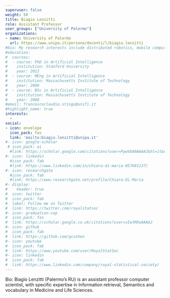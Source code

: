 ```yaml
---
superuser: false
weight: 50
title: Biagio Lenzitti
role: Assistant Professor
user_groups: ["University of Palermo"]
organizations:
- name: University of Palermo
  url: https://www.unipa.it/persone/docenti/l/biagio.lenzitti
#bio: My research interests include distributed robotics, mobile computing and programmable matter.
#education:
#  courses:
#  - course: PhD in Artificial Intelligence
#    institution: Stanford University
#    year: 2012
#  - course: MEng in Artificial Intelligence
#    institution: Massachusetts Institute of Technology
#    year: 2009
#  - course: BSc in Artificial Intelligence
#    institution: Massachusetts Institute of Technology
#    year: 2008
#email: francescoclaudio.stingo@unifi.it
#highlight_name: true
interests:
  - 
social:
- icon: envelope
  icon_pack: fas
  link: 'mailto:biagio.lenzitti@unipa.it'
#- icon: google-scholar
 # icon_pack: ai
  #link: https://scholar.google.com/citations?user=PpwVbA0AAAAJ&hl=it&oi=ao
#- icon: linkedin
  #icon_pack: fab
  #link: https://www.linkedin.com/in/chiara-di-maria-857b01137/
#- icon: researchgate
  #icon_pack: fab
  #link: https://www.researchgate.net/profile/Chiara-Di-Maria
#- display:
#    header: true
#  icon: twitter
#  icon_pack: fab
#  label: Follow me on Twitter
#  link: https://twitter.com/royalstatsoc
#- icon: graduation-cap
#  icon_pack: fas
#  link: https://scholar.google.co.uk/citations?user=sIwtMXoAAAAJ
#- icon: github
#  icon_pack: fab
#  link: https://github.com/gcushen
#- icon: youtube
#  icon_pack: fab
#  link: https://www.youtube.com/user/RoyalStatSoc
#- icon: linkedin
#  icon_pack: fab
#  link: https://www.linkedin.com/company/royal-statistical-society/
---
```


Bio:
Biagio Lenzitti (Palermo’s RU) is an assistant professor computer scientist, with specific expertise in Information retrieval, Semantics and vocabulary in Medicine and Life Sciences.

